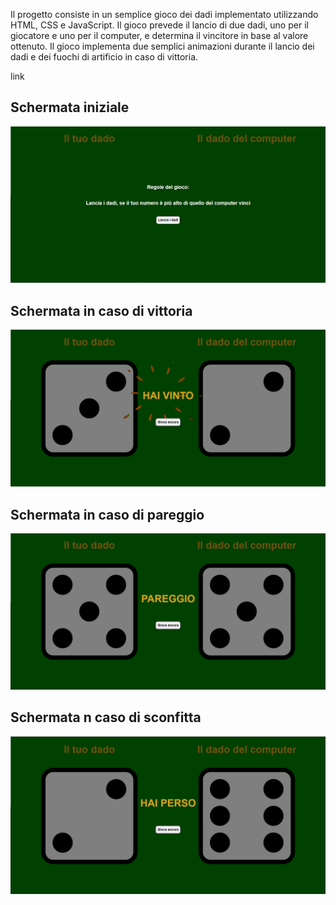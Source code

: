 Il progetto consiste in un semplice gioco dei dadi implementato utilizzando HTML, CSS e JavaScript. Il gioco prevede il lancio di due dadi, uno per il giocatore e uno per il computer, e determina il vincitore in base al valore ottenuto.
Il gioco implementa due semplici animazioni durante il lancio dei dadi e dei fuochi di artificio in caso di vittoria.

link

## Schermata iniziale
<img src="img/inizio.png" alt="">

## Schermata in caso di vittoria
<img src="img/vittoria.png" alt="">

## Schermata in caso di pareggio
<img src="img/pareggio.png" alt="">

## Schermata n caso di sconfitta
<img src="img/sconfitta.png" alt="">


